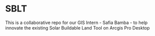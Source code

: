 # SBLT
This is a collaborative repo for our GIS Intern - Safia Bamba - to help innovate the existing Solar Buildable Land Tool on Arcgis Pro Desktop

